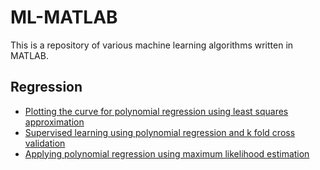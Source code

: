 # ML-MATLAB

This is a repository of various machine learning algorithms written in MATLAB.

## Regression

- [Plotting the curve for polynomial regression using least squares approximation](https://github.com/MashuAjmera/ML-MATLAB/least_squares_regression.m)
- [Supervised learning using polynomial regression and k fold cross validation](https://github.com/MashuAjmera/ML-MATLAB/least_squares_kFoldCV_regression.m)
- [Applying polynomial regression using maximum likelihood estimation](https://github.com/MashuAjmera/ML_MATLAB/mle_regression.m)
